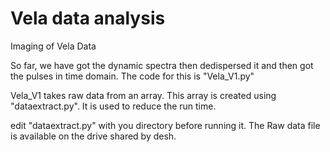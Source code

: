 # Vela data analysis

Imaging of Vela Data

So far, we have got the dynamic spectra then dedispersed it and then got the pulses in time domain.
The code for this is "Vela_V1.py"

Vela_V1 takes raw data from an array. This array is created using "dataextract.py". It is used to reduce the run time.

edit "dataextract.py" with you directory before running it. 
The Raw data file is available on the drive shared by desh.


